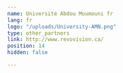 ```yaml
---
name: Université Abdou Moumouni fr
lang: fr
logo: "/uploads/University-AMN.png"
type: other_partners
link: http://www.revovision.ca/
position: 14
hidden: false

---
```

